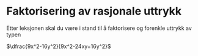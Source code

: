 # Faktorisering av  rasjonale uttrykk

Etter leksjonen skal du være i stand til å faktorisere og forenkle uttrykk av typen 

$\dfrac{9x^2-16y^2}{9x^2-24xy+16y^2}$ 